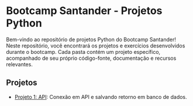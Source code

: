 # Bootcamp Santander - Projetos Python

Bem-vindo ao repositório de projetos Python do Bootcamp Santander! Neste repositório, você encontrará os projetos e exercícios desenvolvidos durante o bootcamp. Cada pasta contém um projeto específico, acompanhado de seu próprio código-fonte, documentação e recursos relevantes.

## Projetos

- [Projeto 1: API](projeto_API/): Conexão em API e salvando retorno em banco de dados.


